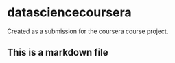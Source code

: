 datasciencecoursera
===================

Created as a submission for the coursera course project.

## This is a markdown file
